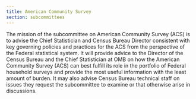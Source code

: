 ```yaml
---
title: American Community Survey
section: subcommittees
---
```

<p>The mission of the subcommittee on American Community Survey (ACS) is to advise the Chief Statistician and Census Bureau Director consistent with key governing policies and practices for the ACS from the perspective of the Federal statistical system. It will provide advice to the Director of the Census Bureau and the Chief Statistician at OMB on how the American Community Survey (ACS) can best fulfill its role in the portfolio of Federal household surveys and provide the most useful information with the least amount of burden. It may also advise Census Bureau technical staff on issues they request the subcommittee to examine or that otherwise arise in discussions.</p>